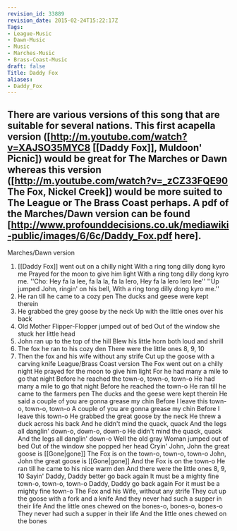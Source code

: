 ```yaml
---
revision_id: 33889
revision_date: 2015-02-24T15:22:17Z
Tags:
- League-Music
- Dawn-Music
- Music
- Marches-Music
- Brass-Coast-Music
draft: false
Title: Daddy Fox
aliases:
- Daddy_Fox
---
```

There are various versions of this song that are suitable for several nations. 
This first acapella version ([http://m.youtube.com/watch?v=XAJSO35MYC8 [[Daddy Fox]], Muldoon' Picnic]) would be great for The Marches or Dawn whereas this version ([http://m.youtube.com/watch?v=_zCZ33FQE90 The Fox, Nickel Creek]) would be more suited to The League or The Brass Coast perhaps.
A pdf of the Marches/Dawn version can be found [http://www.profounddecisions.co.uk/mediawiki-public/images/6/6c/Daddy_Fox.pdf here]. 
---------
Marches/Dawn version
1. [[Daddy Fox]] went out on a chilly night
With a ring tong dilly dong kyro me
Prayed for the moon to give him light
With a ring tong dilly dong kyro me.
''Cho: Hey fa la lee, fa la la, fa la lero, Hey fa la lero lero lee''
''Up jumped John, ringin' on his bell, With a ring tong dilly dong kyro me.''
2. He ran till he came to a cozy pen
The ducks and geese were kept therein
3. He grabbed the grey goose by the neck
Up with the little ones over his back
4. Old Mother Flipper-Flopper jumped out of bed
Out of the window she stuck her little head
5. John ran up to the top of the hill
Blew his little horn both loud and shrill
6. The fox he ran to his cozy den
There were the little ones 8, 9, 10
7. Then the fox and his wife without any strife
Cut up the goose with a carving knife
League/Brass Coast version
The Fox went out on a chilly night 
He prayed for the moon to give him light 
For he had many a mile to go that night 
Before he reached the town-o, town-o, town-o 
He had many a mile to go that night 
Before he reached the town-o 
He ran till he came to the farmers pen 
The ducks and the geese were kept therein 
He said a couple of you are gonna grease my chin 
Before I leave this town-o, town-o, town-o 
A couple of you are gonna grease my chin 
Before I leave this town-o 
He grabbed the great goose by the neck 
He threw a duck across his back 
And he didn't mind the quack, quack 
And the legs all danglin' down-o, down-o, down-o 
He didn't mind the quack, quack 
And the legs all danglin' down-o 
Well the old gray Woman jumped out of bed 
Out of the window she popped her head 
Cryin' John, John the great goose is [[Gone|gone]] 
The Fox is on the town-o, town-o, town-o 
John, John the great goose is [[Gone|gone]] 
And the Fox is on the town-o 
He ran till he came to his nice warm den 
And there were the little ones 8, 9, 10 
Sayin' Daddy, Daddy better go back again 
It must be a mighty fine town-o, town-o, town-o 
Daddy, Daddy go back again 
For it must be a mighty fine town-o 
The Fox and his Wife, without any strife 
They cut up the goose with a fork and a knife 
And they never had such a supper in their life 
And the little ones chewed on the bones-o, bones-o, bones-o 
They never had such a supper in their life 
And the little ones chewed on the bones